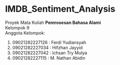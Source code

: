 # IMDB_Sentiment_Analysis
Proyek Mata Kuliah **Pemrosesan Bahasa Alami** <br>
Kelompok 9 <br>
Anggota Kelompok:
1. 09021282227126 : Ferdi Yudiansyah
2. 09021282227034 : Hifzhan Jayyid
3. 09021282227042 : Ichsan Try Mulya 
4. 09021282227115 : M. Nathan Abidin
